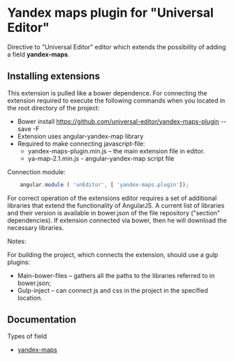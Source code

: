# Yandex maps plugin for "Universal Editor"

Directive to "Universal Editor" editor which extends the possibility of adding a field **yandex-maps**.

## Installing extensions

This extension is pulled like a bower dependence. For connecting the extension required to execute
the following commands when you located in the root directory of the project:


* Bower install https://github.com/universal-editor/yandex-maps-plugin --save -F
* Extension uses angular-yandex-map library
* Required to make connecting javascript-file:
  * yandex-maps-plugin.min.js – the main extension file in editor.
  * ya-map-2.1.min.js - angular-yandex-map script file

Connection module:

```javascript
    angular.module ( 'unEditor', [ 'yandex-maps.plugin']);
```

For correct operation of the extensions editor requires a set of additional libraries that extend the functionality of AngularJS.
A current list of libraries and their version is available in bower.json of the file repository ("section" dependencies). If
extension connected via bower, then he will download the necessary libraries.

Notes:

For building the project, which connects the extension, should use a gulp plugins:
* Main-bower-files – gathers all the paths to the libraries referred to in bower.json;
* Gulp-inject – can connect js and css in the project in the specified location.

## Documentation

Types of field

* [yandex-maps](docs/en/README.md)